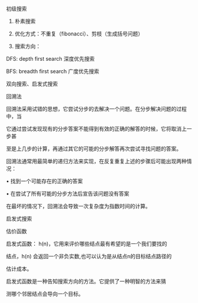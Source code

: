 初级搜索

1. 朴素搜索

2. 优化方式：不重复（fibonacci）、剪枝（生成括号问题）

3. 搜索方向：

DFS: depth first search 深度优先搜索

BFS: breadth first search 广度优先搜索

双向搜索、启发式搜索



回溯法

回溯法采用试错的思想，它尝试分步的去解决一个问题。在分步解决问题的过程中，当

它通过尝试发现现有的分步答案不能得到有效的正确的解答的时候，它将取消上一步甚

至是上几步的计算，再通过其它的可能的分步解答再次尝试寻找问题的答案。

回溯法通常用最简单的递归方法来实现，在反复重复上述的步骤后可能出现两种情况： 

• 找到一个可能存在的正确的答案

• 在尝试了所有可能的分步方法后宣告该问题没有答案

在最坏的情况下，回溯法会导致一次复杂度为指数时间的计算。



启发式搜索

估价函数

启发式函数： h(n)，它用来评价哪些结点最有希望的是一个我们要找的

结点，h(n) 会返回一个非负实数,也可以认为是从结点n的目标结点路径的

估计成本。

启发式函数是一种告知搜索方向的方法。它提供了一种明智的方法来猜

测哪个邻居结点会导向一个目标。



